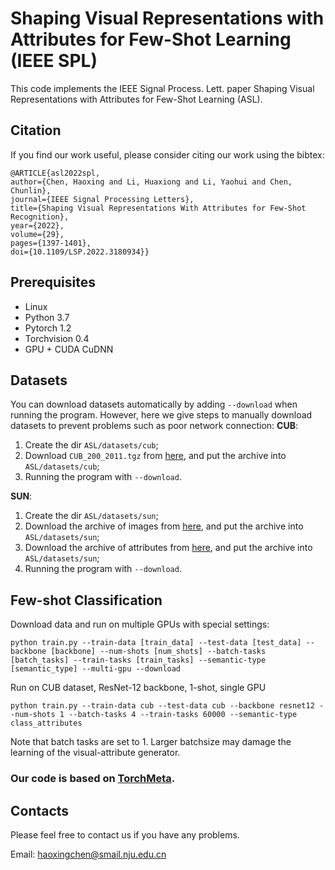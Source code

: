 # Shaping Visual Representations with Attributes for Few-Shot Learning (IEEE SPL)
This code implements the IEEE Signal Process. Lett. paper Shaping Visual Representations with Attributes for Few-Shot Learning (ASL).

## Citation
If you find our work useful, please consider citing our work using the bibtex:
```
@ARTICLE{asl2022spl,  
author={Chen, Haoxing and Li, Huaxiong and Li, Yaohui and Chen, Chunlin},  
journal={IEEE Signal Processing Letters},   
title={Shaping Visual Representations With Attributes for Few-Shot Recognition},   
year={2022},  
volume={29},  
pages={1397-1401},  
doi={10.1109/LSP.2022.3180934}}
```

## Prerequisites
* Linux
* Python 3.7
* Pytorch 1.2
* Torchvision 0.4
* GPU + CUDA CuDNN
## Datasets
You can download datasets automatically by adding `--download` when running the program. However, here we give steps to manually download datasets to prevent problems such as poor network connection:
**CUB**:

1. Create the dir `ASL/datasets/cub`;
2. Download `CUB_200_2011.tgz` from [here](https://drive.google.com/file/d/1hbzc_P1FuxMkcabkgn9ZKinBwW683j45/view), and put the archive into `ASL/datasets/cub`;
3. Running the program with `--download`.

**SUN**:

1. Create the dir `ASL/datasets/sun`;
2. Download the archive of images from [here](http://cs.brown.edu/~gmpatter/Attributes/SUNAttributeDB_Images.tar.gz), and put the archive into `ASL/datasets/sun`;
3. Download the archive of attributes from [here](http://cs.brown.edu/~gmpatter/Attributes/SUNAttributeDB.tar.gz), and put the archive into `ASL/datasets/sun`;
4. Running the program with `--download`.

## Few-shot Classification
Download data and run on multiple GPUs with special settings:

```
python train.py --train-data [train_data] --test-data [test_data] --backbone [backbone] --num-shots [num_shots] --batch-tasks [batch_tasks] --train-tasks [train_tasks] --semantic-type [semantic_type] --multi-gpu --download
```

Run on CUB dataset, ResNet-12 backbone, 1-shot, single GPU

```
python train.py --train-data cub --test-data cub --backbone resnet12 --num-shots 1 --batch-tasks 4 --train-tasks 60000 --semantic-type class_attributes
```

Note that batch tasks are set to 1. Larger batchsize may damage the learning of the visual-attribute generator.

### Our code is based on [TorchMeta](https://github.com/tristandeleu/pytorch-meta).

## Contacts
Please feel free to contact us if you have any problems.

Email: [haoxingchen@smail.nju.edu.cn](haoxingchen@smail.nju.edu.cn)

